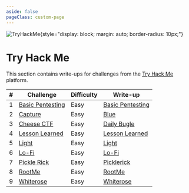 ```yaml
---
aside: false
pageClass: custom-page
---
```


![TryHackMe](/ctf/tryhackme/banner.png){style="display: block; margin: auto; border-radius: 10px;"}

# Try Hack Me

This section contains write-ups for challenges from the [Try Hack Me](https://tryhackme.com/) platform.

| # | Challenge                                                        | Difficulty | Write-up                               |
|:-:|------------------------------------------------------------------|------------|----------------------------------------|
| 1 | [Basic Pentesting](https://tryhackme.com/room/basicpentestingjt) | Easy       | [Basic Pentesting](./basic-pentesting) |
| 2 | [Capture](https://tryhackme.com/room/capture)                    | Easy       | [Blue](./capture)                      |
| 3 | [Cheese CTF](https://tryhackme.com/room/cheesectfv10)            | Easy       | [Daily Bugle](./cheese-ctf)            |
| 4 | [Lesson Learned](https://tryhackme.com/room/lessonlearned)       | Easy       | [Lesson Learned](./lesson-learned)     |
| 5 | [Light](https://tryhackme.com/room/lightroom)                    | Easy       | [Light](./light)                       |
| 6 | [Lo-Fi](https://tryhackme.com/room/lofi)                         | Easy       | [Lo-Fi](./lo-fi)                       |
| 7 | [Pickle Rick](https://tryhackme.com/room/picklerick)             | Easy       | [Picklerick](./pickle-rick)            |
| 8 | [RootMe](https://tryhackme.com/room/rrootme)                     | Easy       | [RootMe](./rootme)                     |
| 9 | [Whiterose](https://tryhackme.com/room/whiterose)                | Easy       | [Whiterose](./whiterose)               |